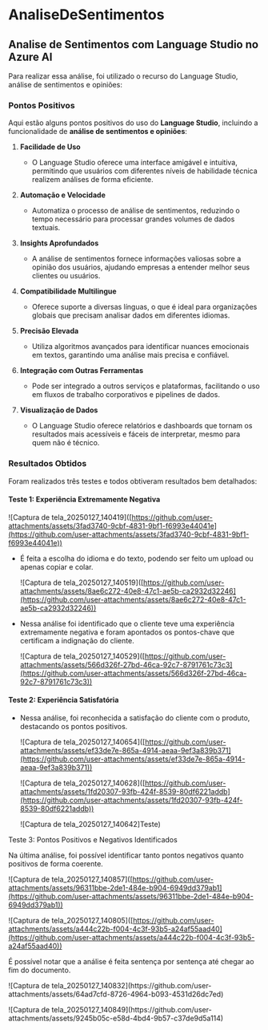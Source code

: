# AnaliseDeSentimentos

## Analise de Sentimentos com Language Studio no Azure AI

Para realizar essa análise, foi utilizado o recurso do Language Studio, análise de sentimentos e opiniões:



### Pontos Positivos

Aqui estão alguns pontos positivos do uso do **Language Studio**, incluindo a funcionalidade de **análise de sentimentos e opiniões**:

1. **Facilidade de Uso**

   - O Language Studio oferece uma interface amigável e intuitiva, permitindo que usuários com diferentes níveis de habilidade técnica realizem análises de forma eficiente.

2. **Automação e Velocidade**

   - Automatiza o processo de análise de sentimentos, reduzindo o tempo necessário para processar grandes volumes de dados textuais.

3. **Insights Aprofundados**

   - A análise de sentimentos fornece informações valiosas sobre a opinião dos usuários, ajudando empresas a entender melhor seus clientes ou usuários.

4. **Compatibilidade Multilingue**

   - Oferece suporte a diversas línguas, o que é ideal para organizações globais que precisam analisar dados em diferentes idiomas.

5. **Precisão Elevada**

   - Utiliza algoritmos avançados para identificar nuances emocionais em textos, garantindo uma análise mais precisa e confiável.

6. **Integração com Outras Ferramentas**

   - Pode ser integrado a outros serviços e plataformas, facilitando o uso em fluxos de trabalho corporativos e pipelines de dados.

7. **Visualização de Dados**

   - O Language Studio oferece relatórios e dashboards que tornam os resultados mais acessíveis e fáceis de interpretar, mesmo para quem não é técnico.

### Resultados Obtidos

Foram realizados três testes e todos obtiveram resultados bem detalhados:

#### Teste 1: Experiência Extremamente Negativa

![Captura de tela\_20250127\_140419]\([https://github.com/user-attachments/assets/3fad3740-9cbf-4831-9bf1-f6993e44041e](https://github.com/user-attachments/assets/3fad3740-9cbf-4831-9bf1-f6993e44041e))



- É feita a escolha do idioma e do texto, podendo ser feito um upload ou apenas copiar e colar.

  ![Captura de tela\_20250127\_140519]\([https://github.com/user-attachments/assets/8ae6c272-40e8-47c1-ae5b-ca2932d32246](https://github.com/user-attachments/assets/8ae6c272-40e8-47c1-ae5b-ca2932d32246))
- Nessa análise foi identificado que o cliente teve uma experiência extremamente negativa e foram apontados os pontos-chave que certificam a indignação do cliente.

  ![Captura de tela\_20250127\_140529]\([https://github.com/user-attachments/assets/566d326f-27bd-46ca-92c7-8791761c73c3](https://github.com/user-attachments/assets/566d326f-27bd-46ca-92c7-8791761c73c3))

#### Teste 2: Experiência Satisfatória

- Nessa análise, foi reconhecida a satisfação do cliente com o produto, destacando os pontos positivos.

  ![Captura de tela\_20250127\_140654]\([https://github.com/user-attachments/assets/ef33de7e-865a-4914-aeaa-9ef3a839b371](https://github.com/user-attachments/assets/ef33de7e-865a-4914-aeaa-9ef3a839b371))

  ![Captura de tela\_20250127\_140628]\([https://github.com/user-attachments/assets/1fd20307-93fb-424f-8539-80df6221addb](https://github.com/user-attachments/assets/1fd20307-93fb-424f-8539-80df6221addb))

  ![Captura de tela\_20250127\_140642]Teste)&#x20;



Teste 3: Pontos Positivos e Negativos Identificados

Na última análise, foi possível identificar tanto pontos negativos quanto positivos de forma coerente.

![Captura de tela\_20250127\_140857]\([https://github.com/user-attachments/assets/96311bbe-2de1-484e-b904-6949dd379ab1](https://github.com/user-attachments/assets/96311bbe-2de1-484e-b904-6949dd379ab1))

![Captura de tela\_20250127\_140805]\([https://github.com/user-attachments/assets/a444c22b-f004-4c3f-93b5-a24af55aad40](https://github.com/user-attachments/assets/a444c22b-f004-4c3f-93b5-a24af55aad40))

É possível notar que a análise é feita sentença por sentença até chegar ao fim do documento.

![Captura de tela\_20250127\_140832]\(https\://github.com/user-attachments/assets/64ad7cfd-8726-4964-b093-4531d26dc7ed)

![Captura de tela\_20250127\_140849]\(https\://github.com/user-attachments/assets/9245b05c-e58d-4bd4-9b57-c37de9d5a114)
